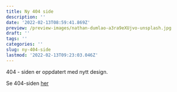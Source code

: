 ```yaml
---
title: Ny 404 side
description: ''
date: '2022-02-13T08:59:41.869Z'
preview: /preview-images/nathan-dumlao-a3ra9eXUjvo-unsplash.jpg
draft: ''
tags: ''
categories: ''
slug: ny-404-side
lastmod: '2022-02-13T09:23:03.046Z'
---
```

<!--more-->
404 - siden er oppdatert med nytt design.


Se 404-siden [her](/404.html)